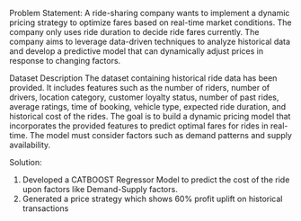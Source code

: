 Problem Statement:
A ride-sharing company wants to implement a dynamic pricing strategy to optimize fares based on real-time market conditions. The company only uses ride duration to decide ride fares currently. The company aims to leverage data-driven techniques to analyze historical data and develop a predictive model that can dynamically adjust prices in response to changing factors.

Dataset Description
The dataset containing historical ride data has been provided. It includes features such as the number of riders, number of drivers, location category, customer loyalty status, number of past rides, average ratings, time of booking, vehicle type, expected ride duration, and historical cost of the rides.
The goal is to build a dynamic pricing model that incorporates the provided features to predict optimal fares for rides in real-time. The model must consider factors such as demand patterns and supply availability.

Solution:
1) Developed a CATBOOST Regressor Model to predict the cost of the ride upon factors like Demand-Supply factors.
2) Generated a price strategy which shows 60% profit uplift on historical transactions
